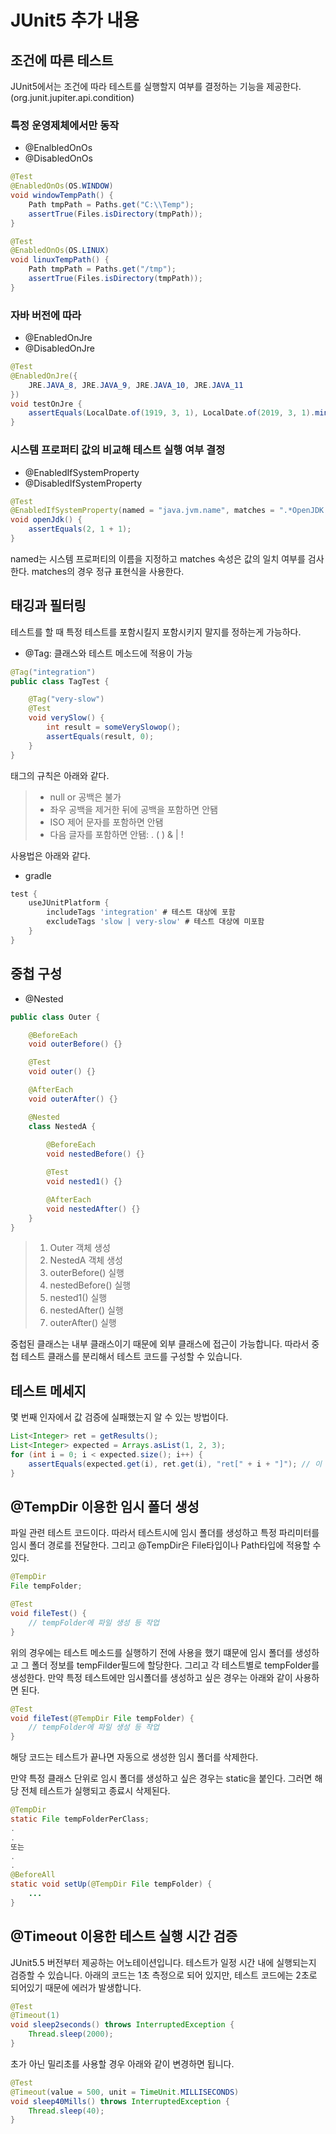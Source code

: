 # JUnit5 추가 내용

## 조건에 따른 테스트

JUnit5에서는 조건에 따라 테스트를 실행할지 여부를 결정하는 기능을 제공한다.(org.junit.jupiter.api.condition)

### 특정 운영제체에서만 동작

- @EnalbledOnOs
- @DisabledOnOs

```java
@Test
@EnabledOnOs(OS.WINDOW)
void windowTempPath() {
    Path tmpPath = Paths.get("C:\\Temp");
    assertTrue(Files.isDirectory(tmpPath));
}

@Test
@EnabledOnOs(OS.LINUX)
void linuxTempPath() {
    Path tmpPath = Paths.get("/tmp");
    assertTrue(Files.isDirectory(tmpPath));
}
```

### 자바 버전에 따라

- @EnabledOnJre
- @DisabledOnJre

```java
@Test
@EnabledOnJre({
    JRE.JAVA_8, JRE.JAVA_9, JRE.JAVA_10, JRE.JAVA_11
})
void testOnJre {
    assertEquals(LocalDate.of(1919, 3, 1), LocalDate.of(2019, 3, 1).minuxYears(100));
}
```

### 시스템 프로퍼티 값의 비교해 테스트 실행 여부 결정

- @EnabledIfSystemProperty
- @DisabledIfSystemProperty

```java
@Test
@EnabledIfSystemProperty(named = "java.jvm.name", matches = ".*OpenJDK.*")
void openJdk() {
    assertEquals(2, 1 + 1);
}
```

named는 시스템 프로퍼티의 이름을 지정하고 matches 속성은 값의 일치 여부를 검사한다. matches의 경우 정규 표현식을 사용한다.

## 태깅과 필터링

테스트를 할 때 특정 테스트를 포함시킬지 포함시키지 말지를 정하는게 가능하다.

- @Tag: 클래스와 테스트 메소드에 적용이 가능

```java
@Tag("integration")
public class TagTest {

    @Tag("very-slow")
    @Test
    void verySlow() {
        int result = someVerySlowop();
        assertEquals(result, 0);
    }
}
```

태그의 규칙은 아래와 같다.

> - null or 공백은 불가
> - 좌우 공백을 제거한 뒤에 공백을 포함하면 안됌
> - ISO 제어 문자를 포함하면 안됌
> - 다음 글자를 포함하면 안됌: . ( ) & | !

사용법은 아래와 같다.

- gradle

```gradle
test {
    useJUnitPlatform {
        includeTags 'integration' # 테스트 대상에 포함
        excludeTags 'slow | very-slow' # 테스트 대상에 미포함
    }
}
```

## 중첩 구성

- @Nested

```java
public class Outer {

    @BeforeEach
    void outerBefore() {}

    @Test
    void outer() {}

    @AfterEach
    void outerAfter() {}

    @Nested
    class NestedA {
        
        @BeforeEach
        void nestedBefore() {}

        @Test
        void nested1() {}

        @AfterEach
        void nestedAfter() {}
    }
}
```

> 1. Outer 객체 생성
> 2. NestedA 객체 생성
> 3. outerBefore() 실행
> 4. nestedBefore() 실행
> 5. nested1() 실행
> 6. nestedAfter() 실행
> 7. outerAfter() 실행

중첩된 클래스는 내부 클래스이기 때문에 외부 클래스에 접근이 가능합니다. 따라서 중첩 테스트 클래스를 분리해서 테스트 코드를 구성할 수 있습니다.

## 테스트 메세지

몇 번째 인자에서 값 검증에 실패했는지 알 수 있는 방법이다.

```java
List<Integer> ret = getResults();
List<Integer> expected = Arrays.asList(1, 2, 3);
for (int i = 0; i < expected.size(); i++) {
    assertEquals(expected.get(i), ret.get(i), "ret[" + i + "]"); // 이 부분
}
```

## @TempDir 이용한 임시 폴더 생성

파일 관련 테스트 코드이다. 따라서 테스트시에 임시 폴더를 생성하고 특정 파리미터를 임시 폴더 경로를 전달한다. 그리고 @TempDir은 File타입이나 Path타입에 적용할 수 있다.

```java
@TempDir
File tempFolder;

@Test
void fileTest() {
    // tempFolder에 파일 생성 등 작업
}
```

위의 경우에는 테스트 메소드를 실행하기 전에 사용을 했기 떄문에 임시 폴더를 생성하고 그 폴더 정보를 tempFilder필드에 할당한다. 그리고 각 테스트별로 tempFolder를 생성한다. 만약 특정 테스트에만 임시폴더를 생성하고 싶은 경우는 아래와 같이 사용하면 된다.

```java
@Test
void fileTest(@TempDir File tempFolder) {
    // tempFolder에 파일 생성 등 작업
}
```

해당 코드는 테스트가 끝나면 자동으로 생성한 임시 폴더를 삭제한다.

만약 특정 클래스 단위로 임시 폴더를 생성하고 싶은 경우는 static을 붙인다. 그러면 해당 전체 테스트가 실행되고 종료시 삭제된다.

```java
@TempDir
static File tempFolderPerClass;
.
.
또는
.
.
@BeforeAll
static void setUp(@TempDir File tempFolder) {
    ...
}
```

## @Timeout 이용한 테스트 실행 시간 검증

JUnit5.5 버전부터 제공하는 어노테이션입니다. 테스트가 일정 시간 내에 실행되는지 검증할 수 있습니다. 아래의 코드는 1초 측정으로 되어 있지만, 테스트 코드에는 2초로 되어있기 때문에 에러가 발생합니다.

```java
@Test
@Timeout(1)
void sleep2seconds() throws InterruptedException {
    Thread.sleep(2000);
}
```

초가 아닌 밀리초를 사용할 경우 아래와 같이 변경하면 됩니다.

```java
@Test
@Timeout(value = 500, unit = TimeUnit.MILLISECONDS)
void sleep40Mills() throws InterruptedException {
    Thread.sleep(40);
}
```
